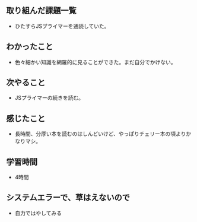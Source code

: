 ## 取り組んだ課題一覧
- ひたすらJSプライマーを通読していた。

## わかったこと
- 色々細かい知識を網羅的に見ることができた。まだ自分でかけない。

## 次やること
- JSプライマーの続きを読む。

## 感じたこと
- 長時間、分厚い本を読むのはしんどいけど、やっぱりチェリー本の頃よりかなりマシ。

## 学習時間
- 4時間

## システムエラーで、草はえないので
- 自力ではやしてみる